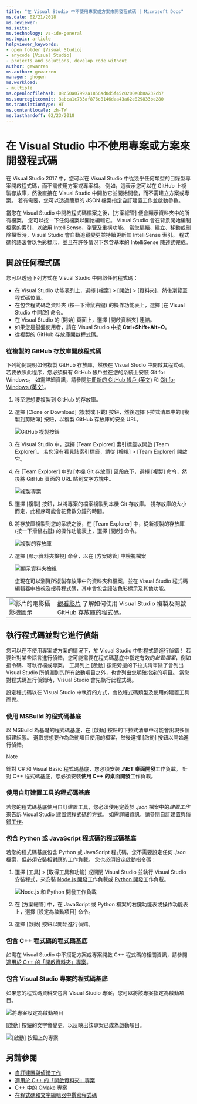 ```yaml
---
title: "在 Visual Studio 中不使用專案或方案來開發程式碼 | Microsoft Docs"
ms.date: 02/21/2018
ms.reviewer: 
ms.suite: 
ms.technology: vs-ide-general
ms.topic: article
helpviewer_keywords:
- open folder [Visual Studio]
- anycode [Visual Studio]
- projects and solutions, develop code without
author: gewarren
ms.author: gewarren
manager: ghogen
ms.workload:
- multiple
ms.openlocfilehash: 08c50a07992a1856ad0d5f45c0200e0b8a232cb7
ms.sourcegitcommit: 3abca1c733af876c8146daa43a62e829833be280
ms.translationtype: HT
ms.contentlocale: zh-TW
ms.lasthandoff: 02/23/2018
---
```

# <a name="develop-code-in-visual-studio-without-projects-or-solutions"></a>在 Visual Studio 中不使用專案或方案來開發程式碼

在 Visual Studio 2017 中，您可以在 Visual Studio 中從幾乎任何類型的目錄型專案開啟程式碼，而不需使用方案或專案檔。 例如，這表示您可以在 GitHub 上複製存放庫，然後直接在 Visual Studio 中開啟它並開始開發，而不需建立方案或專案。 若有需要，您可以透過簡單的 JSON 檔案指定自訂建置工作並啟動參數。

當您在 Visual Studio 中開啟程式碼檔案之後，[方案總管] 便會顯示資料夾中的所有檔案。 您可以按一下任何檔案以開始編輯它。 Visual Studio 會在背景開始編制檔案的索引，以啟用 IntelliSense、瀏覽及重構功能。 當您編輯、建立、移動或刪除檔案時，Visual Studio 會自動追蹤變更並持續更新其 IntelliSense 索引。 程式碼的語法會以色彩標示，並且在許多情況下包含基本的 IntelliSense 陳述式完成。

## <a name="open-any-code"></a>開啟任何程式碼

您可以透過下列方式在 Visual Studio 中開啟任何程式碼：

- 在 Visual Studio 功能表列上，選擇 [檔案] > [開啟] > [資料夾]，然後瀏覽至程式碼位置。
- 在包含程式碼之資料夾 (按一下滑鼠右鍵) 的操作功能表上，選擇 [在 Visual Studio 中開啟] 命令。
- 在 Visual Studio 的 [開始] 頁面上，選擇 [開啟資料夾] 連結。
- 如果您是鍵盤使用者，請在 Visual Studio 中按 **Ctrl**+**Shift**+**Alt**+**O**。
- 從複製的 GitHub 存放庫開啟程式碼。

### <a name="to-open-code-from-a-cloned-github-repo"></a>從複製的 GitHub 存放庫開啟程式碼

下列範例說明如何複製 GitHub 存放庫，然後在 Visual Studio 中開啟其程式碼。 若要依照此程序，您必須擁有 GitHub 帳戶並在您的系統上安裝 Git for Windows。 如需詳細資訊，請參閱[註冊新的 GitHub 帳戶 (英文)](https://help.github.com/articles/signing-up-for-a-new-github-account/) 和 [Git for Windows (英文)](https://git-for-windows.github.io/)。

1. 移至您想要複製到 GitHub 的存放庫。

1. 選擇 [Clone or Download] (複製或下載) 按鈕，然後選擇下拉式清單中的 [複製到剪貼簿] 按鈕，以複製 GitHub 存放庫的安全 URL。

   ![GitHub 複製按鈕](./media/VSIDE_Code_Clone.png)

1. 在 Visual Studio 中，選擇 [Team Explorer] 索引標籤以開啟 [Team Explorer]。 若您沒有看見該索引標籤，請從 [檢視] > [Team Explorer] 開啟它。

1. 在 [Team Explorer] 中的 [本機 Git 存放庫] 區段底下，選擇 [複製] 命令，然後將 GitHub 頁面的 URL 貼到文字方塊中。

   ![複製專案](./media/VSIDE_Code_Clone2.png)

1. 選擇 [複製] 按鈕，以將專案的檔案複製到本機 Git 存放庫。 視存放庫的大小而定，此程序可能會花費數分鐘的時間。

1. 將存放庫複製到您的系統之後，在 [Team Explorer] 中，從新複製的存放庫 (按一下滑鼠右鍵) 的操作功能表上，選擇 [開啟] 命令。

   ![複製的存放庫](./media/VSIDE_Code_Clone3.png)

1. 選擇 [顯示資料夾檢視] 命令，以在 [方案總管] 中檢視檔案

   ![顯示資料夾檢視](./media/VSIDE_Code_Clone3_show.png)

   您現在可以瀏覽所複製存放庫中的資料夾和檔案，並在 Visual Studio 程式碼編輯器中檢視及搜尋程式碼，其中會包含語法色彩標示及其他功能。

|         |         |
|---------|---------|
|  ![影片的電影攝影機圖示](../install/media/video-icon.png "觀看影片")|    [觀看影片](https://mva.microsoft.com/en-us/training-courses/getting-started-with-visual-studio-2017-17798?l=lp3TOKD6D_6711787171) 了解如何使用 Visual Studio 複製及開啟 GitHub 存放庫的程式碼。 |

## <a name="run-and-debug-your-code"></a>執行程式碼並對它進行偵錯

您可以在不使用專案或方案的情況下，於 Visual Studio 中對程式碼進行偵錯！ 若要針對某些語言進行偵錯，您可能需要在程式碼基底中指定有效的*啟動檔案*，例如指令碼、可執行檔或專案。 工具列上 [啟動] 按鈕旁邊的下拉式清單除了會列出 Visual Studio 所偵測到的所有啟動項目之外，也會列出您明確指定的項目。 當您對程式碼進行偵錯時，Visual Studio 會先執行此程式碼。

設定程式碼以在 Visual Studio 中執行的方式，會依程式碼類型及使用的建置工具而異。

### <a name="codebases-that-use-msbuild"></a>使用 MSBuild 的程式碼基底

以 MSBuild 為基礎的程式碼基底，在 [啟動] 按鈕的下拉式清單中可能會出現多個組建組態。 選取您想要作為啟動項目使用的檔案，然後選擇 [啟動] 按鈕以開始進行偵錯。

> [!NOTE]
> 針對 C# 和 Visual Basic 程式碼基底，您必須安裝 **.NET 桌面開發**工作負載。 針對 C++ 程式碼基底，您必須安裝**使用 C++ 的桌面開發**工作負載。

### <a name="codebases-that-use-custom-build-tools"></a>使用自訂建置工具的程式碼基底

若您的程式碼基底使用自訂建置工具，您必須使用定義於 *.json* 檔案中的*建置工作*來告訴 Visual Studio 建置您程式碼的方式。 如需詳細資訊，請參閱[自訂建置與偵錯工作](../ide/customize-build-and-debug-tasks-in-visual-studio.md)。

### <a name="codebases-that-contain-python-or-javascript-code"></a>包含 Python 或 JavaScript 程式碼的程式碼基底

若您的程式碼基底包含 Python 或 JavaScript 程式碼，您不需要設定任何 *.json* 檔案，但必須安裝相對應的工作負載。 您也必須設定啟動指令碼：

1. 選擇 [工具] > [取得工具和功能] 或關閉 Visual Studio 並執行 Visual Studio 安裝程式，來安裝 [Node.js 開發](https://www.visualstudio.com/vs/node-js/)工作負載或 [Python 開發](https://www.visualstudio.com/vs/python/)工作負載。

   ![Node.js 和 Python 開發工作負載](media/python_nodejs_workloads.png)

1. 在 [方案總管] 中，在 JavaScript 或 Python 檔案的右鍵功能表或操作功能表上，選擇 [設定為啟動項目] 命令。

1. 選擇 [啟動] 按鈕以開始進行偵錯。

### <a name="codebases-that-contain-c-code"></a>包含 C++ 程式碼的程式碼基底

如需在 Visual Studio 中不搭配方案或專案開啟 C++ 程式碼的相關資訊，請參閱[適用於 C++ 的「開啟資料夾」專案](/cpp/ide/non-msbuild-projects)。

### <a name="codebases-that-contain-a-visual-studio-project"></a>包含 Visual Studio 專案的程式碼基底

如果您的程式碼資料夾包含 Visual Studio 專案，您可以將該專案指定為啟動項目。

![將專案設定為啟動項目](media/customize-set-project-as-startup-item.png)

[啟動] 按鈕的文字會變更，以反映出該專案已成為啟動項目。

![[啟動] 按鈕上的專案](media/customize-start-button-project.png)

## <a name="see-also"></a>另請參閱

- [自訂建置與偵錯工作](../ide/customize-build-and-debug-tasks-in-visual-studio.md)
- [適用於 C++ 的「開啟資料夾」專案](/cpp/ide/non-msbuild-projects)
- [C++ 中的 CMake 專案](/cpp/ide/cmake-tools-for-visual-cpp)
- [在程式碼和文字編輯器中撰寫程式碼](../ide/writing-code-in-the-code-and-text-editor.md)
